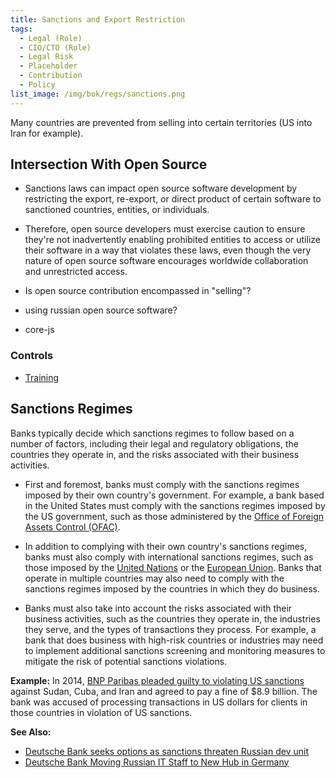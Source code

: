 ```yaml
---
title: Sanctions and Export Restriction
tags: 
  - Legal (Role)
  - CIO/CTO (Role)
  - Legal Risk
  - Placeholder
  - Contribution
  - Policy
list_image: /img/bok/regs/sanctions.png 
---
```

 
<BoxOut title="Sanctions" image="/img/bok/regs/sanctions.png">
 
Many countries are prevented from selling into certain territories (US into Iran for example).

</BoxOut>

## Intersection With Open Source

- Sanctions laws can impact open source software development by restricting the export, re-export, or direct product of certain software to sanctioned countries, entities, or individuals. 

- Therefore, open source developers must exercise caution to ensure they're not inadvertently enabling prohibited entities to access or utilize their software in a way that violates these laws, even though the very nature of open source software encourages worldwide collaboration and unrestricted access.

- Is open source contribution encompassed in "selling"?  
- using russian open source software?
- core-js

### Controls

- [Training](../Activities/Level-3/Contribution-Training)

## Sanctions Regimes
 
Banks typically decide which sanctions regimes to follow based on a number of factors, including their legal and regulatory obligations, the countries they operate in, and the risks associated with their business activities.

 - First and foremost, banks must comply with the sanctions regimes imposed by their own country's government. For example, a bank based in the United States must comply with the sanctions regimes imposed by the US government, such as those administered by the [Office of Foreign Assets Control (OFAC)](https://home.treasury.gov/policy-issues/office-of-foreign-assets-control-sanctions-programs-and-informatioun).

 - In addition to complying with their own country's sanctions regimes, banks must also comply with international sanctions regimes, such as those imposed by the [United Nations](https://www.un.org/securitycouncil/content/un-sc-consolidated-list) or the [European Union](https://www.eeas.europa.eu/eeas/european-union-sanctions_en). Banks that operate in multiple countries may also need to comply with the sanctions regimes imposed by the countries in which they do business.

 - Banks must also take into account the risks associated with their business activities, such as the countries they operate in, the industries they serve, and the types of transactions they process. For example, a bank that does business with high-risk countries or industries may need to implement additional sanctions screening and monitoring measures to mitigate the risk of potential sanctions violations.

**Example:** In 2014, [BNP Paribas pleaded guilty to violating US sanctions](https://www.justice.gov/opa/pr/bnp-paribas-agrees-plead-guilty-and-pay-89-billion-illegally-processing-financial) against Sudan, Cuba, and Iran and agreed to pay a fine of $8.9 billion. The bank was accused of processing transactions in US dollars for clients in those countries in violation of US sanctions.

**See Also:**

 - [Deutsche Bank seeks options as sanctions threaten Russian dev unit](https://www.theregister.com/2022/03/04/deutsche_bank_russia_dev_unit/)
 - [Deutsche Bank Moving Russian IT Staff to New Hub in Germany](https://www.bloomberg.com/news/articles/2022-06-07/deutsche-bank-moving-russian-it-staff-to-new-hub-in-germany)
 